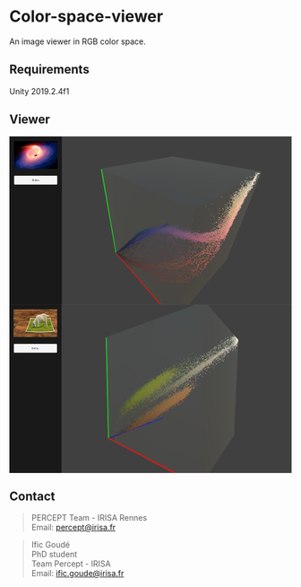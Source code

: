 # Color-space-viewer

An image viewer in RGB color space.

## Requirements

Unity 2019.2.4f1

## Viewer

<html>
    <body>
        <p align="center">
            <img src="Docs/images/Holes.png" height="300" align="middle">
            <img src="Docs/images/Dog.png" height="300" align="middle">
        </p>
    </body>
</html>

## Contact

> PERCEPT Team - IRISA Rennes <br />
Email: percept@irisa.fr

> Ific Goudé <br />
PhD student <br />
Team Percept - IRISA <br />
Email: ific.goude@irisa.fr